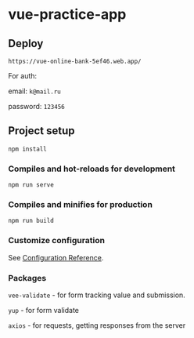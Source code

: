 # vue-practice-app

## Deploy

```
https://vue-online-bank-5ef46.web.app/
```

For auth:

email: `k@mail.ru`

password: `123456`

## Project setup

```
npm install
```

### Compiles and hot-reloads for development

```
npm run serve
```

### Compiles and minifies for production

```
npm run build
```

### Customize configuration

See [Configuration Reference](https://cli.vuejs.org/config/).

### Packages

`vee-validate` - for form tracking value and submission.

`yup` - for form validate

`axios` - for requests, getting responses from the server
